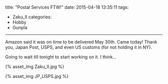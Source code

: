 title: "Postal Services FTW!"
date: 2015-04-18 13:35:11
tags:
- Zaku_II
categories:
- Hobby
- Gunpla
---
Amazon said it was on time to be delivered May 30th. Came today! Thank you, Japan Post, USPS, and even US customs (for not holding it in NY).

Going to wait till tonight to start working on it. I think...

{% asset_img Zaku_II.jpg %}

{% asset_img JP_USPS.jpg %}

